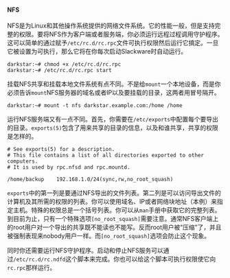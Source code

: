 #### NFS

NFS是为Linux和其他操作系统提供的网络文件系统。它的性能一般，但是支持完整的权限。要将NFS作为客户端或者服务端，你必须运行远程过程调用守护程序。这可以简单的通过赋予`/etc/rc.d/rc.rpc`文件可执行权限然后运行它搞定。一旦它被设置为可执行，那么它将在你每次启动Slackware时自动运行。  
```plain
darkstar:~# chmod +x /etc/rc.d/rc.rpc
darkstar:~# /etc/rc.d/rc.rpc start
```  
挂载NFS共享和挂载本地文件系统有点不同。不是给`mount`一个本地设备，而是你必须告诉`mount`NFS服务器的域名或者IP以及要挂载的目录，这两者用冒号隔开。  
```plain
darkstar:~# mount -t nfs darkstar.example.com:/home /home
```  

运行NFS服务端又有一点不同。首先，你需要在`/etc/exports`中配置每个要导出的目录。`exports(5)`包含了用来共享的目录的信息，以及和谁共享，共享的权限是怎样的。  
```plain
# See exports(5) for a description.
# This file contains a list of all directories exported to other computers.
# It is used by rpc.nfsd and rpc.mountd.

/home/backup    192.168.1.0/24(sync,rw,no_root_squash)
```  
`exports`中的第一列是要通过NFS导出的文件列表。第二列是可以访问导出文件的计算机及其所需的权限的列表。你可以使用域名、IP或者网络块地址（本例）来指定主机。特殊的权限总是一个括号列表。你可以从`man`手册中获取它的完整列表。到目前为止，只有一个特殊选项`[no_root_squash]`需要注意。通常NFS客户端上的root用户对一个导出的共享既不能读也不能写。反而root用户被“压缩”了，并且被强制表现来nobody用户一样。而`[no_root_squash]`选项会防止这个现象。  

同时你还需要运行NFS守护程序。启动和停止NFS服务可以通过`/etc/rc.d/rc.ndfd`这个脚本来完成。你也可以给这个脚本可执行权限使它向`rc.rpc`那样运行。  
